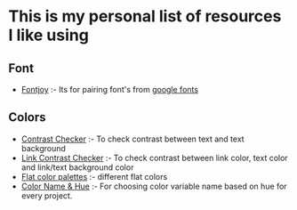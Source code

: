 # This is my personal list of resources I like using

## Font 

- [Fontjoy](https://fontjoy.com/) :- Its for pairing font's from [google fonts](https://fonts.google.com/)

## Colors

- [Contrast Checker](https://webaim.org/resources/contrastchecker/) :- To check contrast between text and text background
- [Link Contrast Checker](https://webaim.org/resources/linkcontrastchecker/) :- To check contrast between link color, text color and link/text background color
- [Flat color palettes](https://flatuicolors.com/) :- different flat colors
- [Color Name & Hue](https://www.color-blindness.com/color-name-hue/) :- For choosing color variable name based on hue for every project.